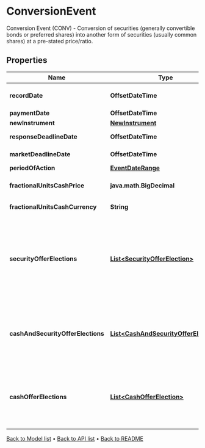 

# ConversionEvent

Conversion Event (CONV) - Conversion of securities (generally convertible bonds or preferred shares) into  another form of securities (usually common shares) at a pre-stated price/ratio.

## Properties

| Name | Type | Description | Notes |
|------------ | ------------- | ------------- | -------------|
|**recordDate** | **OffsetDateTime** | Required.  Date at which positions are struck at the end of the day to  note which parties will receive the relevant amount of  entitlement, due to be distributed on the Finbourne.WebApi.Interface.Dto.InstrumentEvents.ConversionEvent.PaymentDate. |  [optional] |
|**paymentDate** | **OffsetDateTime** | Required. Date on which the movement is due to take place (cash and/or securities). |  [optional] |
|**newInstrument** | [**NewInstrument**](NewInstrument.md) |  |  |
|**responseDeadlineDate** | **OffsetDateTime** | Date/time that the account servicer has set as the deadline to respond,  with instructions, to an outstanding event. Not required. |  [optional] |
|**marketDeadlineDate** | **OffsetDateTime** | Date/time which the issuer or issuer&#39;s agent has set as the deadline to respond,  with an instruction, to an outstanding offer or privilege. Not required. |  [optional] |
|**periodOfAction** | [**EventDateRange**](EventDateRange.md) |  |  [optional] |
|**fractionalUnitsCashPrice** | **java.math.BigDecimal** | The cash price paid in lieu of fractionalUnits. Not required.  If provided, must have Finbourne.WebApi.Interface.Dto.InstrumentEvents.ConversionEvent.FractionalUnitsCashCurrency too. |  [optional] |
|**fractionalUnitsCashCurrency** | **String** | Optional. Used in calculating cash-in-lieu of fractional shares. Not required.  If provided, must have Finbourne.WebApi.Interface.Dto.InstrumentEvents.ConversionEvent.FractionalUnitsCashPrice too. |  [optional] |
|**securityOfferElections** | [**List&lt;SecurityOfferElection&gt;**](SecurityOfferElection.md) | List of possible security offers for this conversion event. There must be at most one election of this type.  If the Finbourne.LusidInstruments.Events.ParticipationType is Finbourne.LusidInstruments.Events.ParticipationType.Mandatory:  This list must have exactly one election that is chosen and default.  Finbourne.WebApi.Interface.Dto.InstrumentEvents.ConversionEvent.CashAndSecurityOfferElections and Finbourne.WebApi.Interface.Dto.InstrumentEvents.ConversionEvent.CashOfferElections&lt;b&gt; must be null or empty&lt;/b&gt;.  If the Finbourne.LusidInstruments.Events.ParticipationType is Finbourne.LusidInstruments.Events.ParticipationType.Voluntary:  This list can be empty,  so long as Finbourne.WebApi.Interface.Dto.InstrumentEvents.ConversionEvent.CashAndSecurityOfferElections or Finbourne.WebApi.Interface.Dto.InstrumentEvents.ConversionEvent.CashOfferElections  has at least one election. None of these elections have to be chosen or default. |  [optional] |
|**cashAndSecurityOfferElections** | [**List&lt;CashAndSecurityOfferElection&gt;**](CashAndSecurityOfferElection.md) | List of possible cash and security offers for this conversion event. There must be at most one election of this type.  If the Finbourne.LusidInstruments.Events.ParticipationType is Finbourne.LusidInstruments.Events.ParticipationType.Mandatory:  This list &lt;b&gt; must be null or empty&lt;/b&gt;.  If the Finbourne.LusidInstruments.Events.ParticipationType is Finbourne.LusidInstruments.Events.ParticipationType.Voluntary:  This list can be empty,  so long as Finbourne.WebApi.Interface.Dto.InstrumentEvents.ConversionEvent.SecurityOfferElections or Finbourne.WebApi.Interface.Dto.InstrumentEvents.ConversionEvent.CashOfferElections  has at least one election. None of these elections have to be chosen or default. |  [optional] |
|**cashOfferElections** | [**List&lt;CashOfferElection&gt;**](CashOfferElection.md) | List of possible cash offers for this conversion event. There must be at most one election of this type.  If the Finbourne.LusidInstruments.Events.ParticipationType is Finbourne.LusidInstruments.Events.ParticipationType.Mandatory:  This list &lt;b&gt; must be null or empty&lt;/b&gt;.  If the Finbourne.LusidInstruments.Events.ParticipationType is Finbourne.LusidInstruments.Events.ParticipationType.Voluntary:  This list can be empty,  so long as Finbourne.WebApi.Interface.Dto.InstrumentEvents.ConversionEvent.SecurityOfferElections or Finbourne.WebApi.Interface.Dto.InstrumentEvents.ConversionEvent.CashAndSecurityOfferElections  has at least one election. None of these elections have to be chosen or default. |  [optional] |



[Back to Model list](../README.md#documentation-for-models) &#8226; [Back to API list](../README.md#documentation-for-api-endpoints) &#8226; [Back to README](../README.md)


